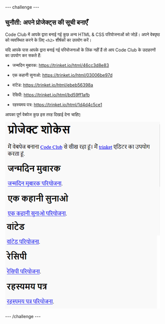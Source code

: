 --- challenge ---

## चुनौती: अपने प्रोजेक्ट्स की सूची बनाएँ

Code Club में आपके द्वारा बनाई गई कुछ अन्य HTML & CSS परियोजनाओं को जोड़ें। अपने वेबपृष्ठ को व्यवस्थित करने के लिए `<h2>` शीर्षकों का उपयोग करें।

यदि आपके पास आपके द्वारा बनाई गई परियोजनाओं के लिंक नहीं हैं तो आप Code Club के उदाहरणों का उपयोग कर सकते हैं:

+ जन्मदिन मुबारक: <https://trinket.io/html/46cc3d8e83>

+ एक कहानी सुनाओ: <https://trinket.io/html/03006be97d>

+ वांटेड: <https://trinket.io/html/ebeb56398a>

+ रेसिपी: <https://trinket.io/html/bd59ff1afb>

+ रहस्यमय पत्र: <https://trinket.io/html/1d4d4c5ce1>

आपका पूर्ण वेबपेज कुछ इस तरह दिखाई देना चाहिए:

![screenshot](images/showcase-h2-projects.png)

--- /challenge ---